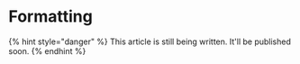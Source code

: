 # Formatting

{% hint style="danger" %}
This article is still being written. It'll be published soon.
{% endhint %}
